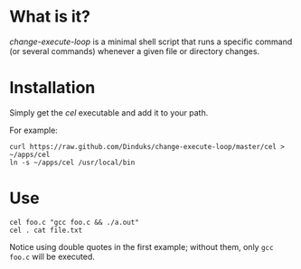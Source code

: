 # What is it?
*change-execute-loop* is a minimal shell script that runs a specific command (or
several commands) whenever a given file or directory changes.

# Installation
Simply get the *cel* executable and add it to your path.

For example:

```shell
curl https://raw.github.com/Dinduks/change-execute-loop/master/cel > ~/apps/cel
ln -s ~/apps/cel /usr/local/bin
```

# Use
```shell
cel foo.c "gcc foo.c && ./a.out"
cel . cat file.txt
```

Notice using double quotes in the first example; without them, only `gcc foo.c`
will be executed.
